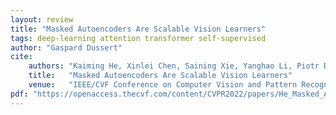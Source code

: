 ```yaml
---
layout: review
title: "Masked Autoencoders Are Scalable Vision Learners"
tags: deep-learning attention transformer self-supervised
author: "Gaspard Dussert"
cite:
    authors: "Kaiming He, Xinlei Chen, Saining Xie, Yanghao Li, Piotr Dollár, Ross Girshick"
    title:   "Masked Autoencoders Are Scalable Vision Learners"
    venue:   "IEEE/CVF Conference on Computer Vision and Pattern Recognition (CVPR), 2022, pp. 16000-16009"
pdf: "https://openaccess.thecvf.com/content/CVPR2022/papers/He_Masked_Autoencoders_Are_Scalable_Vision_Learners_CVPR_2022_paper.pdf"
---
```

